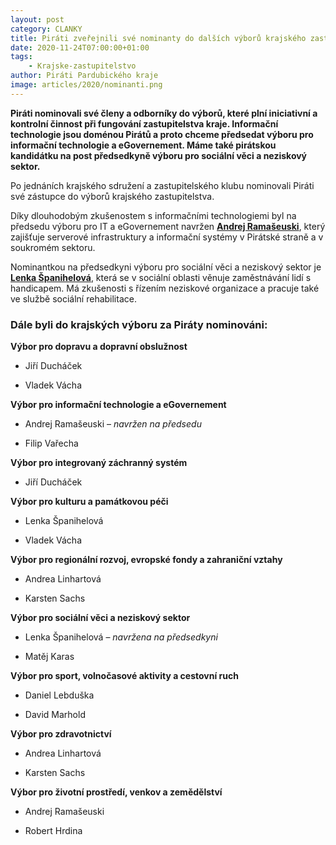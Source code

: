 ```yaml
---
layout: post
category: CLANKY
title: Piráti zveřejnili své nominanty do dalších výborů krajského zastupitelstva
date: 2020-11-24T07:00:00+01:00
tags: 
    - Krajske-zastupitelstvo
author: Piráti Pardubického kraje
image: articles/2020/nominanti.png
---
```


**Piráti nominovali své členy a odborníky do výborů, které plní iniciativní a kontrolní činnost při fungování zastupitelstva kraje. Informační technologie jsou doménou Pirátů a proto chceme předsedat výboru pro informační technologie a eGovernement. Máme také pirátskou kandidátku na post předsedkyně výboru pro sociální věci a neziskový sektor.**

Po jednáních krajského sdružení a zastupitelského klubu nominovali Piráti své zástupce do výborů krajského zastupitelstva.

Díky dlouhodobým zkušenostem s informačními technologiemi byl na předsedu výboru pro IT a eGovernement navržen **[Andrej Ramašeuski](https://pardubicky.pirati.cz/lide/andrej-ramaseuski/)**, který zajišťuje serverové infrastruktury a informační systémy v Pirátské straně a v soukromém sektoru.

Nominantkou na předsedkyni výboru pro sociální věci a neziskový sektor je **[Lenka Španihelová](https://pardubicky.pirati.cz/lide/lenka-spanihelova/)**, která se v sociální oblasti věnuje zaměstnávání lidí s handicapem. Má zkušenosti s řízením neziskové organizace a pracuje také ve službě sociální rehabilitace.

### Dále byli do krajských výboru za Piráty nominováni:

**Výbor pro dopravu a dopravní obslužnost**

- Jiří Ducháček

- Vladek Vácha

**Výbor pro informační technologie a eGovernement**

- Andrej Ramašeuski – *navržen na předsedu*

- Filip Vařecha

**Výbor pro integrovaný záchranný systém**

- Jiří Ducháček

**Výbor pro kulturu a památkovou péči**

- Lenka Španihelová

- Vladek Vácha

**Výbor pro regionální rozvoj, evropské fondy a zahraniční vztahy**

- Andrea Linhartová

- Karsten Sachs

**Výbor pro sociální věci a neziskový sektor**

- Lenka Španihelová – *navržena na předsedkyni*

- Matěj Karas

**Výbor pro sport, volnočasové aktivity a cestovní ruch**

- Daniel Lebduška

- David Marhold

**Výbor pro zdravotnictví**

- Andrea Linhartová

- Karsten Sachs

**Výbor pro životní prostředí, venkov a zemědělství**

- Andrej Ramašeuski

- Robert Hrdina
